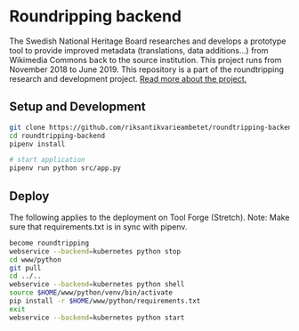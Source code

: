 # Roundripping backend

The Swedish National Heritage Board researches and develops a prototype tool to provide improved metadata (translations, data additions...) from Wikimedia Commons back to the source institution. This project runs from November 2018 to June 2019. This repository is a part of the roundtripping research and development project. [Read more about the project.](https://meta.wikimedia.org/wiki/Wikimedia_Commons_Data_Roundtripping)

## Setup and Development

```bash
git clone https://github.com/riksantikvarieambetet/roundtripping-backend.git
cd roundtripping-backend
pipenv install

# start application
pipenv run python src/app.py
```

## Deploy

The following applies to the deployment on Tool Forge (Stretch).
Note: Make sure that requirements.txt is in sync with pipenv.

```bash
become roundtripping
webservice --backend=kubernetes python stop
cd www/python
git pull
cd ../..
webservice --backend=kubernetes python shell
source $HOME/www/python/venv/bin/activate
pip install -r $HOME/www/python/requirements.txt
exit
webservice --backend=kubernetes python start
```
